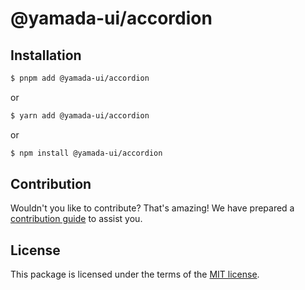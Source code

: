 # @yamada-ui/accordion

## Installation

```sh
$ pnpm add @yamada-ui/accordion
```

or

```sh
$ yarn add @yamada-ui/accordion
```

or

```sh
$ npm install @yamada-ui/accordion
```

## Contribution

Wouldn't you like to contribute? That's amazing! We have prepared a [contribution guide](https://github.com/hirotomoyamada/yamada-ui/blob/main/CONTRIBUTING.md) to assist you.

## License

This package is licensed under the terms of the
[MIT license](https://github.com/hirotomoyamada/yamada-ui/blob/main/LICENSE).
